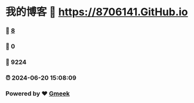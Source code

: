 # 我的博客 :link: https://8706141.GitHub.io 
### :page_facing_up: [8](https://8706141.GitHub.io/tag.html) 
### :speech_balloon: 0 
### :hibiscus: 9224 
### :alarm_clock: 2024-06-20 15:08:09 
### Powered by :heart: [Gmeek](https://github.com/Meekdai/Gmeek)
